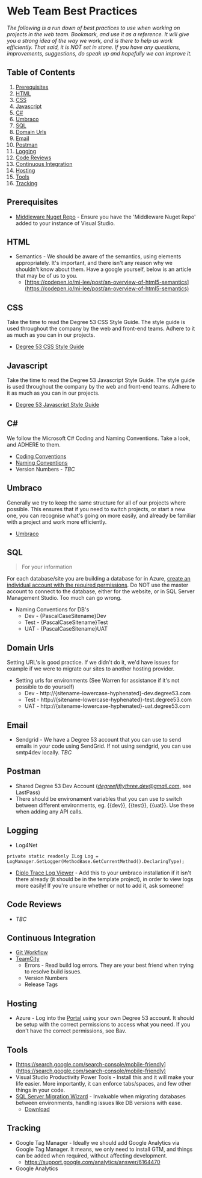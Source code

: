 # Web Team Best Practices

*The following is a run down of best practices to use when working on projects in the web team. Bookmark, and use it as a reference. It will give you a strong idea of the way we work, and is there to help us work efficiently. That said, it is NOT set in stone. If you have any questions, improvements, suggestions, do speak up and hopefully we can improve it.*

## Table of Contents

1. [Prerequisites](#prerequisites)
2. [HTML](#html)
3. [CSS](#css)
4. [Javascript](#javascript)
5. [C#](#c#)
6. [Umbraco](#umbraco)
7. [SQL](#sql)
8. [Domain Urls](#domain-urls)
9. [Email](#email)
10. [Postman](#postman)
11. [Logging](#logging)
12. [Code Reviews](#code-reviews)
13. [Continuous Integration](#continuous-integration)
14. [Hosting](#hosting)
15. [Tools](#tools)
16. [Tracking](#tracking)

## Prerequisites

* [Middleware Nuget Repo](https://sites.google.com/a/degree53.com/knowledge-base/technical/middleware/nuget-repository)  - Ensure you have the 'Middleware Nuget Repo' added to your instance of Visual Studio.

## HTML

* Semantics - We should be aware of the semantics, using elements appropriately. It's important, and there isn't any reason why we shouldn't know about them. Have a google yourself, below is an article that may be of us to you.
    * [https://codepen.io/mi-lee/post/an-overview-of-html5-semantics](https://codepen.io/mi-lee/post/an-overview-of-html5-semantics)

## CSS

Take the time to read the Degree 53 CSS Style Guide. The style guide is used throughout the company by the web and front-end teams. Adhere to it as much as you can in our projects.

* [Degree 53 CSS Style Guide](https://github.com/Degree53/css)

## Javascript

Take the time to read the Degree 53 Javascript Style Guide. The style guide is used throughout the company by the web and front-end teams. Adhere to it as much as you can in our projects.

* [Degree 53 Javascript Style Guide](https://github.com/Degree53/javascript)

## C#

We follow the Microsoft C# Coding and Naming Conventions. Take a look, and ADHERE to them.

* [Coding Conventions](https://msdn.microsoft.com/en-gb/library/ff926074.aspx)
* [Naming Conventions](https://msdn.microsoft.com/en-us/library/ms229045(v=vs.110).aspx)
* Version Numbers - *TBC*

## Umbraco

Generally we try to keep the same structure for all of our projects where possible. This ensures that if you need to switch projects, or start a new one, you can recognise what's going on more easily, and already be familiar with a project and work more efficiently.

* [Umbraco](UMBRACO.md)

## SQL

> For your information

For each database/site you are building a database for in Azure, [create an individual account with the required permissions](https://sites.google.com/a/degree53.com/knowledge-base/it-helpdesk/sql-azure). Do NOT use the master account to connect to the database, either for the website, or in SQL Server Management Studio. Too much can go wrong.

* Naming Conventions for DB's
    * Dev - {PascalCaseSitename}Dev
    * Test - {PascalCaseSitename}Test
    * UAT - {PascalCaseSitename}UAT

## Domain Urls

Setting URL's is good practice. If we didn't do it, we'd have issues for example if we were to migrate our sites to another hosting provider.

* Setting urls for environments (See Warren for assistance if it's not possible to do yourself)
    * Dev - http://{sitename-lowercase-hyphenated}-dev.degree53.com
    * Test - http://{sitename-lowercase-hyphenated}-test.degree53.com
    * UAT - http://{sitename-lowercase-hyphenated}-uat.degree53.com

## Email

* Sendgrid - We have a Degree 53 account that you can use to send emails in your code using SendGrid. If not using sendgrid, you can use smtp4dev locally. *TBC*

## Postman

* Shared Degree 53 Dev Account (*degreefiftythree.dev@gmail.com*, see LastPass)
* There should be environament variables that you can use to switch between different environments, eg. {{dev}}, {{test}}, {{uat}}. Use these when adding any API calls.

## Logging

* Log4Net

```
private static readonly ILog Log = LogManager.GetLogger(MethodBase.GetCurrentMethod().DeclaringType);
```

* [Diplo Trace Log Viewer](https://our.umbraco.org/projects/developer-tools/diplo-trace-log-viewer/) - Add this to your umbraco installation if it isn't there already (it should be in the template project), in order to view logs more easily! If you're unsure whether or not to add it, ask someone!

## Code Reviews

* *TBC*

## Continuous Integration

* [Git Workflow](https://sites.google.com/a/degree53.com/knowledge-base/technical/front-end/git-workflow)
* [TeamCity](https://sites.google.com/a/degree53.com/knowledge-base/technical/continous-integration/teamcity)
    * Errors - Read build log errors. They are your best friend when trying to resolve build issues.
    * Version Numbers
    * Release Tags

## Hosting

* Azure - Log into the [Portal](http://portal.azure.com) using your own Degree 53 account. It should be setup with the correct permissions to access what you need. If you don't have the correct permissions, see Bav.

## Tools

* [https://search.google.com/search-console/mobile-friendly](https://search.google.com/search-console/mobile-friendly)
* Visual Studio Productivity Power Tools - Install this and it will make your life easier. More importantly, it can enforce tabs/spaces, and few other things in your code.
* [SQL Server Migration Wizard](https://blogs.msdn.microsoft.com/prasanna/2015/04/13/migrating-sql-server-on-premise-db-to-sql-azure-using-sql-server-migration-wizard/) - Invaluable when migrating databases between environments, handling issues like DB versions with ease.
    * [Download](https://sqlazuremw.codeplex.com/releases/view/32334)

## Tracking

* Google Tag Manager - Ideally we should add Google Analytics via Google Tag Manager. It means, we only need to install GTM, and things can be added when required, without affecting development.
    * https://support.google.com/analytics/answer/6164470
* Google Analytics
